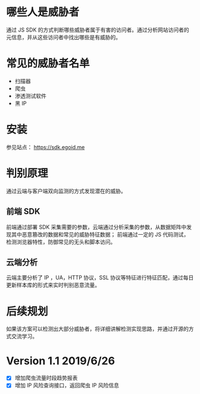 # 哪些人是威胁者

通过 JS SDK 的方式判断哪些威胁者属于有害的访问者。通过分析网站访问者的元信息，并从这些访问者中找出哪些是有威胁的。

# 常见的威胁者名单
- 扫描器
- 爬虫
- 渗透测试软件
- 黑 IP

# 安装

参见站点： https://sdk.egoid.me

# 判别原理

通过云端与客户端双向监测的方式发现潜在的威胁。

## 前端 SDK

前端通过部署 SDK 采集需要的参数，云端通过分析采集的参数，从数据矩阵中发现其中恶意篡改的数据和常见的威胁特征数据；
前端通过一定的 JS 代码测试，检测浏览器特性，防御常见的无头和脚本访问。

## 云端分析

云端主要分析了 IP ，UA，HTTP 协议，SSL 协议等特征进行特征匹配，通过每日更新样本库的形式来实时判别恶意流量。

# 后续规划

如果该方案可以检测出大部分威胁者，将详细讲解检测实现思路，并通过开源的方式交流学习。

# Version 1.1 2019/6/26

- [x] 增加爬虫流量时段趋势报表
- [x] 增加 IP 风险查询接口，返回爬虫 IP 风险信息
